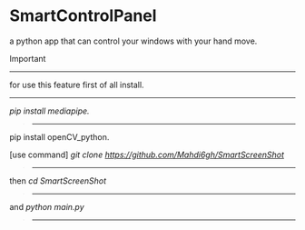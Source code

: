 # SmartControlPanel
a python app that can  control your windows with your hand move.
> [!IMPORTANT]
> ---
>for use this feature first of all install.
 ---
_pip install mediapipe._
>---
pip install openCV_python.

[use command]
_git clone https://github.com/Mahdi6gh/SmartScreenShot_
>---
then _cd SmartScreenShot_
>---
and _python main.py_
>---




